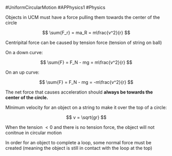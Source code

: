 #UniformCircularMotion #APPhysics1 #Physics

Objects in UCM must have a force pulling them towards the center of the circle

$$
\sum{F_r} = ma_R = m\frac{v^2}{r}
$$

Centripital force can be caused by tension force (tension of string on ball)

On a down curve:

$$
\sum{F} = F_N - mg = m\frac{v^2}{r}
$$

On an up curve:

$$
\sum{F} = F_N - mg = -m\frac{v^2}{r}
$$

The net force that causes acceleration should **always be towards the center of the circle.** 

 MInimum velocity for an object on a string to make it over the top of a circle:

 $$
 v = \sqrt{gr}
 $$

When the tension $<0$ and there is no tension force, the object will not conitnue in circular motion

In order for an object to complete a loop, some normal force must be created (meaning the object is still in contact with the loop at the top)